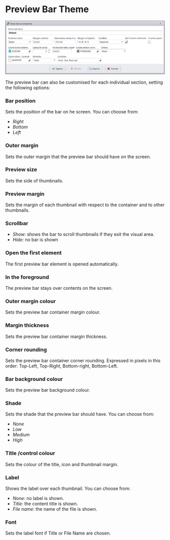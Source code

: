 # Preview Bar Theme
![](/img/theme_previewbar.png)

The preview bar can also be customised for each individual section, setting the following options:

### Bar position
Sets the position of the bar on he screen. You can choose from:

* _Right_
* _Bottom_
* _Left_

### Outer margin
Sets the outer margin that the preview bar should have on the screen.

### Preview size
Sets the side of thumbnails.

### Preview margin
Sets the margin of each thumbnail with respect to the container and to other thumbnails.

### Scrollbar

* _Show:_ shows the bar to scroll thumbnails if they exit the visual area.
* _Hide:_ no bar is shown

### Open the first element
The first preview bar element is opened automatically.

### In the foreground
The preview bar stays over contents on the screen.

### Outer margin colour
Sets the preview bar container margin colour.

### Margin thickness
Sets the preview bar container margin thickness.

### Corner rounding
Sets the preview bar container corner rounding. Expressed in pixels in this order: Top-Left, Top-Right, Bottom-right, Bottom-Left.

### Bar background colour
Sets the preview bar background colour.

### Shade
Sets the shade that the preview bar should have. You can choose from:

* _None_
* _Low_
* _Medium_
* _High_

### Title /control colour
Sets the colour of the title, icon and thumbnail margin.

### Label
Shows the label over each thumbnail. You can choose from:

* _None:_ no label is shown.
* _Title:_ the content title is shown.
* _File name:_ the name of the file is shown.

### Font
Sets the label font if Title or File Name are chosen.
